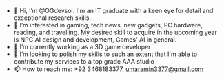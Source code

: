 - 👋 Hi, I’m @OGdevsol. I'm an IT graduate with a keen eye for detail and exceptional research skills. 
- 👀 I’m interested in gaming, tech news, new gadgets, PC hardware, reading, and travelling. My desired skill to acquire in the upcoming year is NPC AI design and development, Games' AI in general.
- 🌱 I’m currently working as a 3D game developer
- 💞️ I’m looking to polish my skills to such an extent that I'm able to contribute my services to a top grade AAA studio 
- 📫 How to reach me: +92 3468183377, umaramin3377@gmail.com

<!---
OGdevsol/OGdevsol is a ✨ special ✨ repository because its `README.md` (this file) appears on your GitHub profile.
You can click the Preview link to take a look at your changes.
--->
